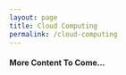 ```yaml
---
layout: page
title: Cloud Computing
permalink: /cloud-computing
---
```


#### More Content To Come...